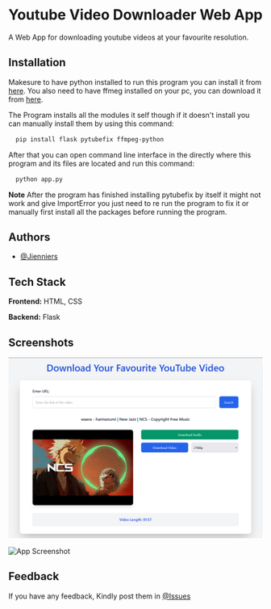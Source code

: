 
# Youtube Video Downloader Web App

A Web App for downloading youtube videos at your favourite resolution.

## Installation

Makesure to have python installed to run this program you can install it from [here](https://www.python.org/downloads/). You also need to have ffmeg installed on your pc, you can download it from [here](https://ffmpeg.org/download.html).

The Program installs all the modules it self though if it doesn't install you can manually install them by using this command: 

```bash
  pip install flask pytubefix ffmpeg-python
```
After that you can open command line interface in the directly where this program and its files are located and run this command:
```bash
  python app.py
```

**Note** After the program has finished installing pytubefix by itself it might not work and give ImportError you just need to re run the program to fix it or manually first install all the packages before running the program.
    
## Authors

- [@Jienniers](https://github.com/Jienniers)


## Tech Stack

**Frontend:** HTML, CSS

**Backend:** Flask

## Screenshots

![App Screenshot](https://github.com/Jienniers/YoutubeDownloaderWebApp/blob/main/screenshots/Screenshot1.png)

![App Screenshot](https://github.com/Jienniers/YoutubeDownloaderWebApp/blob/main/screenshots/Screenshot2.png)


## Feedback

If you have any feedback, Kindly post them in [@Issues](https://github.com/Jienniers/YoutubeDownloaderWebApp/issues)

